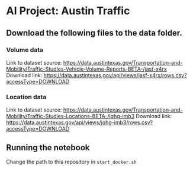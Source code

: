 # AI Project: Austin Traffic 

## Download the following files to the data folder. 

### Volume data 
Link to dataset source:
https://data.austintexas.gov/Transportation-and-Mobility/Traffic-Studies-Vehicle-Volume-Reports-BETA-/jasf-x4rx
Download link:
https://data.austintexas.gov/api/views/jasf-x4rx/rows.csv?accessType=DOWNLOAD

### Location data
Link to dataset source:
https://data.austintexas.gov/Transportation-and-Mobility/Traffic-Studies-Locations-BETA-/jqhg-imb3
Download link:
https://data.austintexas.gov/api/views/jqhg-imb3/rows.csv?accessType=DOWNLOAD

## Running the notebook
Change the path to this repository in `start_docker.sh`

